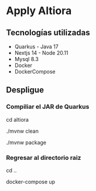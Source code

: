 # Apply Altiora

## Tecnologías utilizadas

- Quarkus - Java 17
- Nextjs 14 - Node 20.11
- Mysql 8.3
- Docker
- DockerCompose

## Despligue

### Compiliar el JAR de Quarkus

cd altiora

./mvnw clean

./mvnw package


### Regresar al directorio raiz

cd ..

docker-compose up




